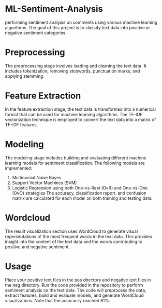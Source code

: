 # ML-Sentiment-Analysis
performing sentiment analysis on comments using various machine learning algorithms. The goal of this project is to classify text data into positive or negative sentiment categories.

# Preprocessing
The preprocessing stage involves loading and cleaning the text data. It includes tokenization, removing stopwords, punctuation marks, and applying stemming.

# Feature Extraction
In the feature extraction stage, the text data is transformed into a numerical format that can be used for machine learning algorithms. The TF-IDF vectorization technique is employed to convert the text data into a matrix of TF-IDF features.

# Modeling
The modeling stage includes building and evaluating different machine learning models for sentiment classification. The following models are implemented:

1) Multinomial Naive Bayes
2) Support Vector Machines (SVM) 
3) Logistic Regression using both One-vs-Rest (OvR) and One-vs-One (OvO) strategies
The accuracy, classification report, and confusion matrix are calculated for each model on both training and testing data.

# Wordcloud
The result visualization section uses WordCloud to generate visual representations of the most frequent words in the text data. This provides insight into the content of the text data and the words contributing to positive and negative sentiment.

# Usage 
Place your positive text files in the pos directory and negative text files in the neg directory.
Run the code provided in the repository to perform sentiment analysis on the text data.
The code will preprocess the data, extract features, build and evaluate models, and generate WordCloud visualizations.
Note that the accuracry reached 81%. 

